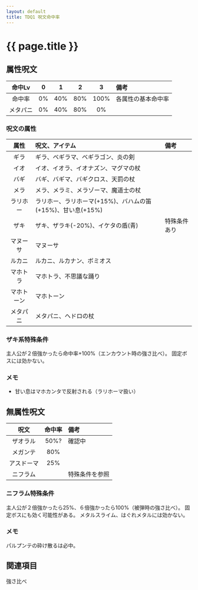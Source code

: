 ```yaml
---
layout: default
title: TDQ1 呪文命中率
---
```


# {{ page.title }}

## 属性呪文

| 命中Lv | 0 | 1 | 2 | 3 | 備考 |
|:------:|:-:|:-:|:-:|:-:|:-----|
| 命中率 | 0% | 40% | 80% | 100% | 各属性の基本命中率 |
| メタパニ | 0% | 40% | 80% | 0% |

### 呪文の属性

| 属性 | 呪文、アイテム | 備考 |
|:----:|:---------------|:-----|
| ギラ | ギラ、ベギラマ、ベギラゴン、炎の剣 |
| イオ | イオ、イオラ、イオナズン、マグマの杖 |
| バギ | バギ、バギマ、バギクロス、天罰の杖 |
| メラ | メラ、メラミ、メラゾーマ、魔道士の杖 |
| ラリホー | ラリホー、ラリホーマ(+15%)、バハムの笛(+15%)、甘い息(+15%) |
| ザキ | ザキ、ザラキ(-20%)、イケタの盾(青) | 特殊条件あり |
| マヌーサ | マヌーサ |
| ルカニ | ルカニ、ルカナン、ボミオス |
| マホトラ | マホトラ、不思議な踊り |
| マホトーン | マホトーン |
| メタパニ | メタパニ、ヘドロの杖 |

### ザキ系特殊条件

主人公が２倍強かったら命中率+100%（エンカウント時の強さ比べ）。
固定ボスには効かない。

### メモ

* 甘い息はマホカンタで反射される（ラリホーマ扱い）

## 無属性呪文

| 呪文 | 命中率 | 備考 |
|:----:|:------:|:-----|
| ザオラル | 50%? | 確認中 |
| メガンテ | 80% |  |
| アスドーマ | 25% |  |
| ニフラム |  | 特殊条件を参照 |

### ニフラム特殊条件

主人公が２倍強かったら25%、６倍強かったら100%（被弾時の強さ比べ）。
固定ボスにも効く可能性がある。
メタルスライム、はぐれメタルには効かない。

### メモ

パルプンテの砕け散るは必中。


## 関連項目

強さ比べ
